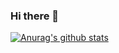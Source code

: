 ### Hi there 👋
[![Anurag's github stats](https://github-readme-stats.vercel.app/api?username=robertocandales)](https://github.com/anuraghazra/github-readme-stats)

<!--
**robertocandales/robertocandales** is a ✨ _special_ ✨ repository because its `README.md` (this file) appears on your GitHub profile.


-->
